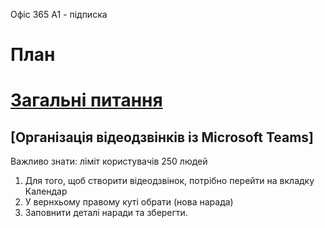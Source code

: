 Офіс 365 А1 - підписка
# План

# [Загальні питання](#організація-відеодзвінків-із-microsoft-teams)

## [Організація відеодзвінків із Microsoft Teams] 
Важливо знати: ліміт користувачів 250 людей
1. Для того, щоб створити відеодзвінок, потрібно перейти на вкладку Календар
2. У вернхьому правому куті обрати (нова нарада)
3. Заповнити деталі наради та зберегти.


